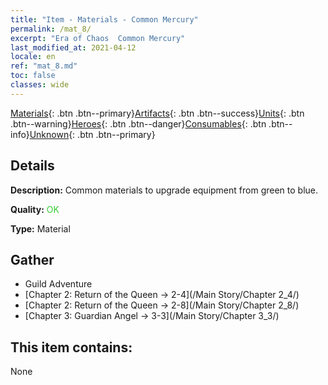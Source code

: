 ```yaml
---
title: "Item - Materials - Common Mercury"
permalink: /mat_8/
excerpt: "Era of Chaos  Common Mercury"
last_modified_at: 2021-04-12
locale: en
ref: "mat_8.md"
toc: false
classes: wide
---
```

 [Materials](/Items/){: .btn .btn--primary}[Artifacts](/Items/Artifacts/){: .btn .btn--success}[Units](/Items/Units/){: .btn .btn--warning}[Heroes](/Items/Heroes/){: .btn .btn--danger}[Consumables](/Items/Consumables/){: .btn .btn--info}[Unknown](/Items/Unknown/){: .btn .btn--primary}

## Details
 **Description:** Common materials to upgrade equipment from green to blue.

 **Quality:** <span style="color: #32CD32">OK</span>

 **Type:** Material

## Gather

*    Guild Adventure 
*    [Chapter 2: Return of the Queen -> 2-4](/Main Story/Chapter 2_4/) 
*    [Chapter 2: Return of the Queen -> 2-8](/Main Story/Chapter 2_8/) 
*    [Chapter 3: Guardian Angel -> 3-3](/Main Story/Chapter 3_3/) 

## This item contains:

  None

